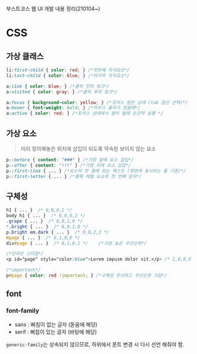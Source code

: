 부스트코스 웹 UI 개발 내용 정리(210104~)

# CSS

## 가상 클래스

```css
li:first-child { color: red; } /*첫번째 자식요소*/
li:last-child { color: blue; } /*마지막 자식요소*/

a:link { color: blue; } /*클릭 전의 링크*/
a:visited { color: gray; } /*클릭 후의 링크*/

a:focus { background-color: yellow; } /*포커스 받은 상태 (tab 점선 선택)*/
a:hover { font-weight: bold; } /*마우스 올라가 있을때*/
a:active { color: red; } /*포커스 상태에서 클릭 될때 순간적 실행 */
```



## 가상 요소

> 미리 정의해놓은 위치에 삽입이 되도록 약속된 보이지 않는 요소

```css
p::before { content: "###" } /*가장 앞에 요소 삽입*/
p::after { content: "!!!" } /*가장 뒤에 요소 삽입*/
p::first-line { ... } /*요소의 첫 줄에 있는 텍스트 (화면에 표시되는 줄 기준)*/
p::first-letter { ... } /*블록 레벨 요소의 첫 번째 문자*/
```



## 구체성

```css
h1 { ... }  /* 0,0,0,1 */
body h1 { ... }  /* 0,0,0,2 */
.grape { ... }  /* 0,0,1,0 */
*.bright { ... }  /* 0,0,1,0 */
p.bright em.dark { ... }  /* 0,0,2,2 */
#page { ... }  /* 0,1,0,0 */
div#page { ... }  /* 0,1,0,1 */    /*가장 높은 우선순위*/

/*인라인 스타일*/
<p id="page" style="color:blue">Lorem impusm dolor sit.</p> /* 1,0,0,0 */ 

/*important*/ 
p#page { color: red !important; } /*구체성 무시하고 우선순위 가짐*/
```



## font

### font-family

- sans : 삐침이 없는 글자 (돋움에 해당)
- serif : 삐침이 있는 글자 (바탕에 해당)

`generic-family`는 상속되지 않으므로, 하위에서 폰트 변경 시 다시 선언 해줘야 함.